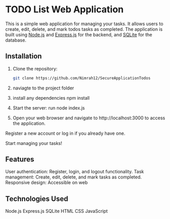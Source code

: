 
# TODO List Web Application

This is a simple web application for managing your tasks. It allows users to create, edit, delete, and mark todos tasks as completed. The application is built using [Node.js](https://nodejs.org/) and [Express.js](https://expressjs.com/) for the backend, and [SQLite](https://www.sqlite.org/index.html) for the database.

## Installation

1. Clone the repository:

   ```bash
   git clone https://github.com/Nimrah12/SecureApplicationTodos

2. naviagte to the project folder
3. install any dependencies npm install
4. Start the server:  run node index.js
5. Open your web browser and navigate to http://localhost:3000 to access the application.

Register a new account or log in if you already have one.

Start managing your tasks!

## Features

User authentication: Register, login, and logout functionality.
Task management: Create, edit, delete, and mark tasks as completed.
Responsive design: Accessible on web

## Technologies Used

Node.js
Express.js
SQLite
HTML
CSS
JavaScript
